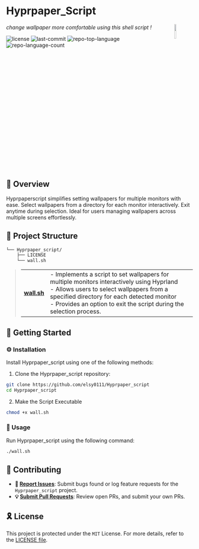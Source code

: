 <div align="left" style="position: relative;">
<h1>Hyprpaper_Script</h1>
	
<img src="https://logolist.net/wp-content/uploads/2024/04/favicon.svg" align="right" width="10%">
<p align="left">
	<em>change wallpaper more comfortable using this shell script !</em>
</p>
<p align="left">
	<img src="https://img.shields.io/github/license/elsy0111/Hyprpaper_script?style=default&logo=opensourceinitiative&logoColor=white&color=0080ff" alt="license">
	<img src="https://img.shields.io/github/last-commit/elsy0111/Hyprpaper_script?style=default&logo=git&logoColor=white&color=0080ff" alt="last-commit">
	<img src="https://img.shields.io/github/languages/top/elsy0111/Hyprpaper_script?style=default&color=0080ff" alt="repo-top-language">
	<img src="https://img.shields.io/github/languages/count/elsy0111/Hyprpaper_script?style=default&color=0080ff" alt="repo-language-count">
</p>
<p align="left"><!-- default option, no dependency badges. -->
</p>
<p align="left">
	<!-- default option, no dependency badges. -->
</p>
</div>
<br clear="right">

## 📍 Overview

Hyprpaperscript simplifies setting wallpapers for multiple monitors with ease. Select wallpapers from a directory for each monitor interactively. Exit anytime during selection. Ideal for users managing wallpapers across multiple screens effortlessly.

## 📁 Project Structure

```sh
└── Hyprpaper_script/
    ├── LICENSE
    └── wall.sh
```

<blockquote>
  <table>
  <tr>
    <td><b><a href='https://github.com/elsy0111/Hyprpaper_script/blob/master/wall.sh'>wall.sh</a></b></td>
    <td>- Implements a script to set wallpapers for multiple monitors interactively using Hyprland<br>- Allows users to select wallpapers from a specified directory for each detected monitor<br>- Provides an option to exit the script during the selection process.</td>
  </tr>
  </table>
</blockquote>

## 🚀 Getting Started

### ⚙️ Installation

Install Hyprpaper_script using one of the following methods:

1. Clone the Hyprpaper_script repository:
```sh
git clone https://github.com/elsy0111/Hyprpaper_script
cd Hyprpaper_script
```

2. Make the Script Executable
```bash
chmod +x wall.sh
```

### 🤖 Usage
Run Hyprpaper_script using the following command:
```bash
./wall.sh
```

## 🔰 Contributing

- **🐛 [Report Issues](https://github.com/elsy0111/Hyprpaper_script/issues)**: Submit bugs found or log feature requests for the `Hyprpaper_script` project.
- **💡 [Submit Pull Requests](https://github.com/elsy0111/Hyprpaper_script/pulls)**: Review open PRs, and submit your own PRs.

## 🎗 License

This project is protected under the `MIT` License. For more details, refer to the [LICENSE file](https://github.com/elsy0111/Hyprpaper_script/blob/master/LICENSE).
